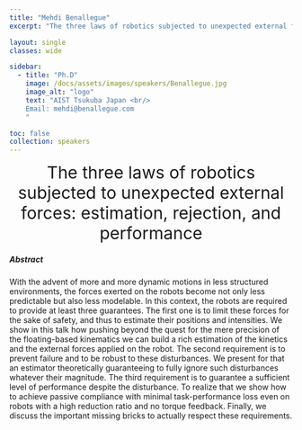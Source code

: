 ```yaml
---
title: "Mehdi Benallegue"
excerpt: "The three laws of robotics subjected to unexpected external forces: estimation, rejection, and performance"

layout: single 
classes: wide

sidebar:
  - title: "Ph.D"
    image: /docs/assets/images/speakers/Benallegue.jpg
    image_alt: "logo"
    text: "AIST Tsukuba Japan <br/>
    Email: mehdi@benallegue.com 
    "

toc: false 
collection: speakers
---
```


<center style="font-size:30px">
The three laws of robotics subjected to unexpected external forces: estimation, rejection, and performance
</center>

##### Abstract


With the advent of more and more dynamic motions in less structured environments, the forces exerted on the robots become not only less predictable but also less modelable. In this context, the robots are required to provide at least three guarantees. The first one is to limit these forces for the sake of safety, and thus to estimate their positions and intensities. We show in this talk how pushing beyond the quest for the mere precision of the floating-based kinematics we can build a rich estimation of the kinetics and the external forces applied on the robot. The second requirement is to prevent failure and to be robust to these disturbances. We present for that an estimator theoretically guaranteeing to fully ignore such disturbances whatever their magnitude. The third requirement is to guarantee a sufficient level of performance despite the disturbance. To realize that we show how to achieve passive compliance with minimal task-performance loss even on robots with a high reduction ratio and no torque feedback. Finally, we discuss the important missing bricks to actually respect these requirements.



